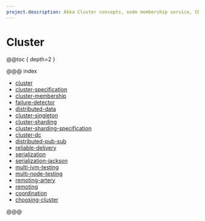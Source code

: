 ```yaml
---
project.description: Akka Cluster concepts, node membership service, CRDT Distributed Data, Cluster Singleton, Cluster Sharding, and Akka Cluster across multiple datacenters.
---
```

# Cluster

@@toc { depth=2 }

@@@ index

* [cluster](cluster.md)
* [cluster-specification](cluster-concepts.md)
* [cluster-membership](cluster-membership.md)
* [failure-detector](failure-detector.md)
* [distributed-data](distributed-data.md)
* [cluster-singleton](cluster-singleton.md)
* [cluster-sharding](cluster-sharding.md)
* [cluster-sharding-specification](cluster-sharding-concepts.md)
* [cluster-dc](cluster-dc.md)
* [distributed-pub-sub](distributed-pub-sub.md)
* [reliable-delivery](reliable-delivery.md)
* [serialization](../serialization.md)
* [serialization-jackson](../serialization-jackson.md)
* [multi-jvm-testing](../multi-jvm-testing.md)
* [multi-node-testing](../multi-node-testing.md)
* [remoting-artery](../remoting-artery.md)
* [remoting](../remoting.md)
* [coordination](../coordination.md)
* [choosing-cluster](choosing-cluster.md)

@@@
